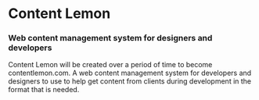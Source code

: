 # Content Lemon
### Web content management system for designers and developers

Content Lemon will be created over a period of time to become contentlemon.com. A web content management system for developers and designers to use to help get content from clients during development in the format that is needed.
